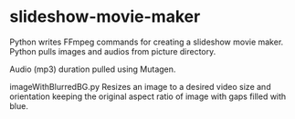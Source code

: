 # slideshow-movie-maker

Python writes FFmpeg commands for creating a slideshow movie maker. Python pulls images and audios from picture directory.

Audio (mp3) duration pulled using Mutagen.


imageWithBlurredBG.py
Resizes an image to a desired video size and orientation keeping the original aspect ratio of image with gaps filled with blue.
